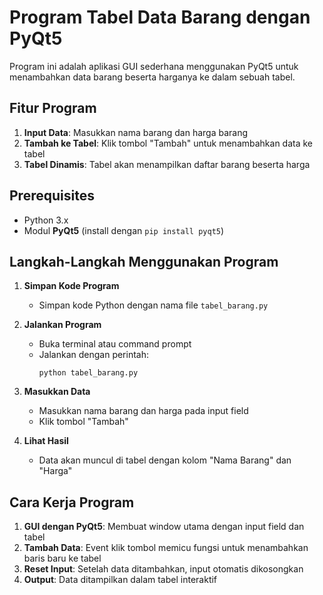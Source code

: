 # Program Tabel Data Barang dengan PyQt5

Program ini adalah aplikasi GUI sederhana menggunakan PyQt5 untuk menambahkan data barang beserta harganya ke dalam sebuah tabel.

## Fitur Program

1. **Input Data**: Masukkan nama barang dan harga barang
2. **Tambah ke Tabel**: Klik tombol "Tambah" untuk menambahkan data ke tabel
3. **Tabel Dinamis**: Tabel akan menampilkan daftar barang beserta harga

## Prerequisites

- Python 3.x  
- Modul **PyQt5** (install dengan `pip install pyqt5`)

## Langkah-Langkah Menggunakan Program

1. **Simpan Kode Program**  
   - Simpan kode Python dengan nama file `tabel_barang.py`

2. **Jalankan Program**  
   - Buka terminal atau command prompt  
   - Jalankan dengan perintah:  
     ```
     python tabel_barang.py
     ```

3. **Masukkan Data**  
   - Masukkan nama barang dan harga pada input field  
   - Klik tombol "Tambah"

4. **Lihat Hasil**  
   - Data akan muncul di tabel dengan kolom "Nama Barang" dan "Harga"

## Cara Kerja Program

1. **GUI dengan PyQt5**: Membuat window utama dengan input field dan tabel  
2. **Tambah Data**: Event klik tombol memicu fungsi untuk menambahkan baris baru ke tabel  
3. **Reset Input**: Setelah data ditambahkan, input otomatis dikosongkan  
4. **Output**: Data ditampilkan dalam tabel interaktif  
